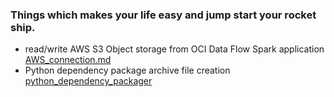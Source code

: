 ### Things which makes your life easy and jump start your rocket ship.
* read/write AWS S3 Object storage from OCI Data Flow Spark application [AWS_connection.md](https://github.com/lnmohankumar/oci-dataflow/blob/main/docs/howto/AWS_connection.md)
* Python dependency package archive file creation [python_dependency_packager](https://github.com/lnmohankumar/oci-dataflow/blob/main/docs/howto/python_dependency_packager.md)